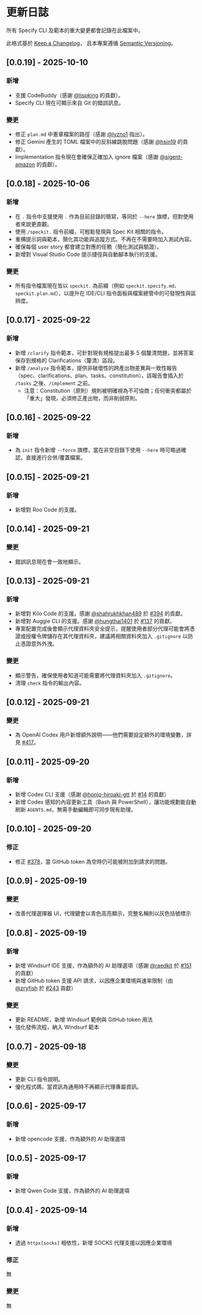 # 更新日誌

<!-- markdownlint-disable MD024 -->

所有 Specify CLI 及範本的重大變更都會記錄在此檔案中。

此格式基於 [Keep a Changelog](https://keepachangelog.com/en/1.0.0/)，
且本專案遵循 [Semantic Versioning](https://semver.org/spec/v2.0.0.html)。

## [0.0.19] - 2025-10-10

### 新增

- 支援 CodeBuddy（感謝 [@lispking](https://github.com/lispking) 的貢獻）。
- Specify CLI 現在可顯示來自 Git 的錯誤訊息。

### 變更

- 修正 `plan.md` 中憲章檔案的路徑（感謝 [@lyzno1](https://github.com/lyzno1) 指出）。
- 修正 Gemini 產生的 TOML 檔案中的反斜線跳脫問題（感謝 [@hsin19](https://github.com/hsin19) 的貢獻）。
- Implementation 指令現在會確保正確加入 ignore 檔案（感謝 [@sigent-amazon](https://github.com/sigent-amazon) 的貢獻）。

## [0.0.18] - 2025-10-06

### 新增

- 在 `.` 指令中支援使用 `.` 作為目前目錄的簡寫，等同於 `--here` 旗標，但對使用者來說更直觀。
- 使用 `/speckit.` 指令前綴，可輕鬆發現與 Spec Kit 相關的指令。
- 重構提示詞與範本，簡化其功能與追蹤方式。不再在不需要時加入測試內容。
- 確保每個 user story 都會建立對應的任務（簡化測試與驗證）。
- 新增對 Visual Studio Code 提示捷徑與自動腳本執行的支援。

### 變更

- 所有指令檔案現在皆以 `speckit.` 為前綴（例如 `speckit.specify.md`、`speckit.plan.md`），以提升在 IDE/CLI 指令面板與檔案總管中的可發現性與區辨度。

## [0.0.17] - 2025-09-22

### 新增

- 新增 `/clarify` 指令範本，可針對現有規格提出最多 5 個釐清問題，並將答案保存到規格的 Clarifications（釐清）區段。
- 新增 `/analyze` 指令範本，提供非破壞性的跨產出物差異與一致性報告（spec、clarifications、plan、tasks、constitution），該報告會插入於 `/tasks` 之後、`/implement` 之前。
	- 注意：Constitution（原則）規則被明確視為不可協商；任何衝突都屬於「重大」發現，必須修正產出物，而非削弱原則。

## [0.0.16] - 2025-09-22

### 新增

- 為 `init` 指令新增 `--force` 旗標，當在非空目錄下使用 `--here` 時可略過確認，直接進行合併/覆蓋檔案。

## [0.0.15] - 2025-09-21

### 新增

- 新增對 Roo Code 的支援。

## [0.0.14] - 2025-09-21

### 變更

- 錯誤訊息現在會一致地顯示。

## [0.0.13] - 2025-09-21

### 新增

- 新增對 Kilo Code 的支援。感謝 [@shahrukhkhan489](https://github.com/shahrukhkhan489) 於 [#394](https://github.com/github/spec-kit/pull/394) 的貢獻。
- 新增對 Auggie CLI 的支援。感謝 [@hungthai1401](https://github.com/hungthai1401) 於 [#137](https://github.com/github/spec-kit/pull/137) 的貢獻。
- 專案配置完成後會顯示代理資料夾安全提示，提醒使用者部分代理可能會將憑證或授權令牌儲存在其代理資料夾，建議將相關資料夾加入 `.gitignore` 以防止憑證意外外洩。

### 變更

- 顯示警告，確保使用者知道可能需要將代理資料夾加入 `.gitignore`。
- 清理 `check` 指令的輸出內容。

## [0.0.12] - 2025-09-21

### 變更

- 為 OpenAI Codex 用戶新增額外說明——他們需要設定額外的環境變數，詳見 [#417](https://github.com/github/spec-kit/issues/417)。

## [0.0.11] - 2025-09-20

### 新增

- 新增 Codex CLI 支援（感謝 [@honjo-hiroaki-gtt](https://github.com/honjo-hiroaki-gtt) 於 [#14](https://github.com/github/spec-kit/pull/14) 的貢獻）
- 新增 Codex 感知的內容更新工具（Bash 與 PowerShell），讓功能規劃能自動刷新 `AGENTS.md`，無需手動編輯即可同步現有助理。

## [0.0.10] - 2025-09-20

### 修正

- 修正 [#378](https://github.com/github/spec-kit/issues/378)，當 GitHub token 為空時仍可能被附加到請求的問題。

## [0.0.9] - 2025-09-19

### 變更

- 改善代理選擇器 UI，代理鍵會以青色高亮顯示，完整名稱則以灰色括號標示

## [0.0.8] - 2025-09-19

### 新增

- 新增 Windsurf IDE 支援，作為額外的 AI 助理選項（感謝 [@raedkit](https://github.com/raedkit) 於 [#151](https://github.com/github/spec-kit/pull/151) 的貢獻）
- 新增 GitHub token 支援 API 請求，以因應企業環境與速率限制（由 [@zryfish](https://github.com/@zryfish) 於 [#243](https://github.com/github/spec-kit/pull/243) 貢獻）

### 變更

- 更新 README，新增 Windsurf 範例與 GitHub token 用法
- 強化發佈流程，納入 Windsurf 範本

## [0.0.7] - 2025-09-18

### 變更

- 更新 CLI 指令說明。
- 優化程式碼，當資訊為通用時不再顯示代理專屬資訊。

## [0.0.6] - 2025-09-17

### 新增

- 新增 opencode 支援，作為額外的 AI 助理選項

## [0.0.5] - 2025-09-17

### 新增

- 新增 Qwen Code 支援，作為額外的 AI 助理選項

## [0.0.4] - 2025-09-14

### 新增

- 透過 `httpx[socks]` 相依性，新增 SOCKS 代理支援以因應企業環境

### 修正

無

### 變更

無

